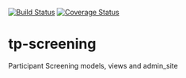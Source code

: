 [![Build Status](https://travis-ci.org/amediphoko/tp-screening.svg?branch=developer)](https://travis-ci.org/amediphoko/tp-screening)
[![Coverage Status](https://coveralls.io/repos/github/amediphoko/tp-screening/badge.svg?branch=developer)](https://coveralls.io/github/amediphoko/tp-screening?branch=developer)

# tp-screening
Participant Screening models, views and admin_site
